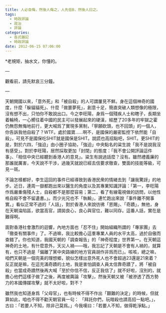 ```yaml
---
title: 人必自侮，然後人侮之，人先低B，然後人曰之。
tags:
  - 時政評論
  - 政治
  - 評論
categories:
  - 各式雜記
  - 時政評論
date: 2012-06-15 07:06:00
---
```


*老規矩，抽水文，你懂的。

&#8212;

觀看前，請先默哀三分鐘。

&#8212;

天朝開國以來，「意外死」和「被自殺」的人可謂屢見不鮮。身在這個神奇的國度，什麼「躲貓貓死」、什麼「做噩夢死」，創意十足，簡直突破人類想像的極限，沒有想不出，只怕你不敢說出口。今之李旺陽，身爲一個殘疾人士和瞎子，長期坐着輪椅，一心嚮往着中國的民主可以發展起來的硬漢，經歷了20多年的牢獄之霍仍無怨無悔地前行，更大喊爲了實現多黨制，「寧願砍頭，也不回頭」的一個人，你告訴我他自殺了？WTF。處於國寶……啊不，是國保的嚴密監控下依然能「自殺」，可見不是國保吃SHIT就是國保是SHIT。說謊也高招點吧，SHIT。更SHIT的是，對於六四，「強迫」由小圈子協助，「強迫」中央點名的粱生說「我不是說我沒有感受」。對於李旺陽，居然採取更加「封閉」的態度：「我不會公開評論這件事」、「相信中央已經聽到香港人的意見」。粱生有說過話麼？沒有。雖然禮義廉的那誰就厲害，今天說不干涉，過幾天就說已經去信要求徹查，雙面的技能等級，可見一斑。

不論怎樣都好，李生這回的事件已經導致到香港民衆的情緒去到「讓我驚訝」的地步。近日，連周一嶽都跑出來以醫生的角度以及其專業知識評論：「第一，李旺陽作爲嚴重傷殘人士，自殺都不是那麼容易；第二，看了有線電視做的訪問，以他性格自殺不會不留遺書。」。而少光兄也不「執輸」，連忙跑出來說「事件離不開事實。」看似正常不過的「人話」，對於香港人來說彷彿「恩賜」、「奇蹟」，無他，身在天朝淪陷區，欲當高官，請拋良心，良心與官位，難以同存。這番人話，實在是難得啊。

面對香港社會激烈的迴響，內地方面也「忍不住」開始組織所謂的「專家團」去「徹查有關事件」了。不過嘛，我比較擔心這羣專業人員的水平太高，過於自傲而查錯了。你也知道，我國天朝的「調查報告」的「神奇程度」世界第一。在天朝這神奇的土地，有什麼意外，天災人禍——哦，我忘記了天朝是不會有人禍的，就算有，也只不過是「偏離了黨中央路線的地方官員胡作非爲而已」。咳咳，總之嘛，咱們天朝是一個完美的理想鄉，貌似怎樣出意外死人也不會超過23還是21來着？反正就是嘛，在這充滿奇蹟的土地，我是害怕調查人員太信靠奇蹟了，將「被自殺」也當成奇蹟然後再大喊「至於你信不信，反正我信了」就不好啦，沒別的，就擔心他們這樣子做了之後，再度被輿論「攻擊」，然後天朝又被「被滲透了西方勢力的本國傳媒攻擊」就不太好啦，對不？

雖然我也知道身爲「父母官」，也有時候不得不作出「艱難的決定」的時候，但就算如此，咱也不得不勸天朝官員一句： 「拜託你們，玩暗殺也請高招一點吧。」，古曰：「若要人不知，除非己莫爲。」今我嘆曰：「若要人不知，做得乾淨點。」
